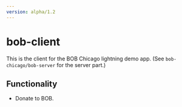 ```yaml
---
version: alpha/1.2
---
```


bob-client
====

This is the client for the BOB Chicago lightning demo app.  (See 
`bob-chicago/bob-server` for the server part.)  

Functionality
----

- Donate to BOB.  
